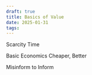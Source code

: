 ```yaml
---
draft: true
title: Basics of Value
date: 2025-01-31
tags:
---
```

Scarcity
Time

Basic Economics
Cheaper, Better

Misinform to Inform

